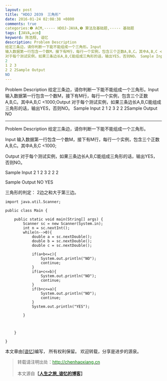 ```yaml
---
layout: post
title: "HDOJ 2039  三角形"
date: 2016-01-24 02:08:38 +0800
comments: true
categories:❶ ACM,----- HDOJ-JAVA,❺ 算法及基础题,----- 基础题
tags: [JAVA,acm]
keyword: 陈浩翔, 谙忆
description: Problem Description 
给定三条边，请你判断一下能不能组成一个三角形。Input 
输入数据第一行包含一个数M，接下有M行，每行一个实例，包含三个正数A,B,C。其中A,B,C <1000;Output 
对于每个测试实例，如果三条边长A,B,C能组成三角形的话，输出YES，否则NO。 Sample Input 
2 
1 2 3 
2 2 2Sample Output 
NO 
---
```



Problem Description 
给定三条边，请你判断一下能不能组成一个三角形。Input 
输入数据第一行包含一个数M，接下有M行，每行一个实例，包含三个正数A,B,C。其中A,B,C <1000;Output 
对于每个测试实例，如果三条边长A,B,C能组成三角形的话，输出YES，否则NO。 Sample Input 
2 
1 2 3 
2 2 2Sample Output 
NO
<!-- more -->
----------

Problem Description
给定三条边，请你判断一下能不能组成一个三角形。
 

Input
输入数据第一行包含一个数M，接下有M行，每行一个实例，包含三个正数A,B,C。其中A,B,C <1000;
 

Output
对于每个测试实例，如果三条边长A,B,C能组成三角形的话，输出YES，否则NO。 
 

Sample Input
2
1 2 3
2 2 2
 

Sample Output
NO
YES


三角形的判定：
2边之和大于第三边。

```
import java.util.Scanner;

public class Main {

    public static void main(String[] args) {
        Scanner sc = new Scanner(System.in);
        int n = sc.nextInt();
        while(n-->0){
            double a = sc.nextDouble();
            double b = sc.nextDouble();
            double c = sc.nextDouble();
            
            if(a+b<=c){
                System.out.println("NO");
                continue;
            }
            if(a+c<=b){
                System.out.println("NO");
                continue;
            }
            if(b+c<=a){
                System.out.println("NO");
                continue;
            }
            System.out.println("YES");
            
        }
        
        
        
    }

}

```

本文章由<a href="http://chenhaoxiang.cn/">[谙忆]</a>编写， 所有权利保留。 
欢迎转载，分享是进步的源泉。
<blockquote cite='陈浩翔'>
<p background-color='#D3D3D3'>转载请注明出处：<a href='http://chenhaoxiang.cn'><font color="green">http://chenhaoxiang.cn</font></a><br><br>
本文源自<strong>【<a href='http://chenhaoxiang.cn' target='_blank'>人生之旅_谙忆的博客</a>】</strong></p>
</blockquote>
